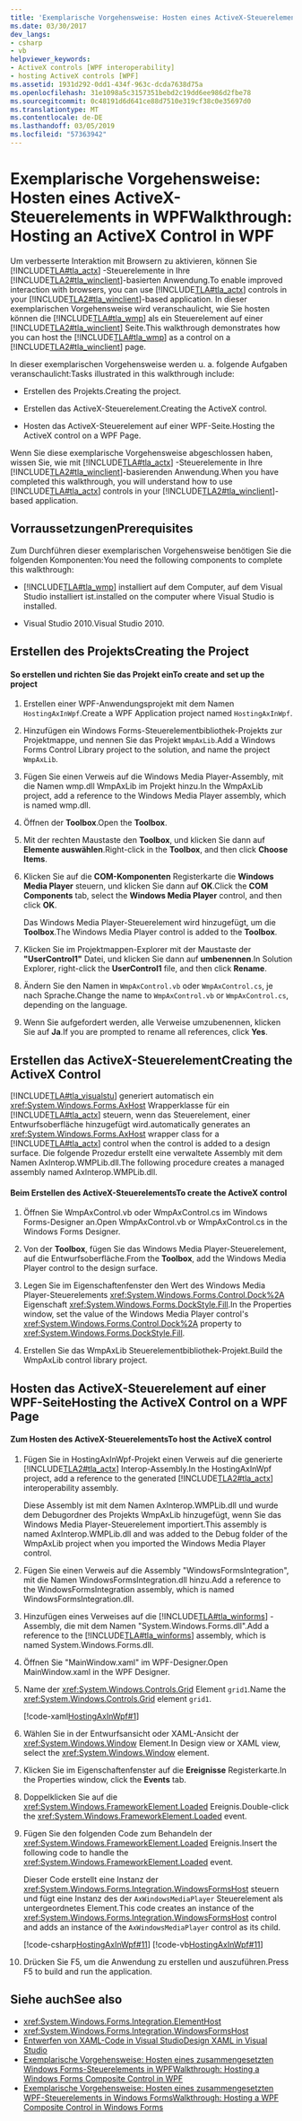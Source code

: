 ```yaml
---
title: 'Exemplarische Vorgehensweise: Hosten eines ActiveX-Steuerelements in WPF'
ms.date: 03/30/2017
dev_langs:
- csharp
- vb
helpviewer_keywords:
- ActiveX controls [WPF interoperability]
- hosting ActiveX controls [WPF]
ms.assetid: 1931d292-0dd1-434f-963c-dcda7638d75a
ms.openlocfilehash: 31e1098a5c3157351bebd2c19dd6ee986d2fbe78
ms.sourcegitcommit: 0c48191d6d641ce88d7510e319cf38c0e35697d0
ms.translationtype: MT
ms.contentlocale: de-DE
ms.lasthandoff: 03/05/2019
ms.locfileid: "57363942"
---
```

# <a name="walkthrough-hosting-an-activex-control-in-wpf"></a><span data-ttu-id="b59fe-102">Exemplarische Vorgehensweise: Hosten eines ActiveX-Steuerelements in WPF</span><span class="sxs-lookup"><span data-stu-id="b59fe-102">Walkthrough: Hosting an ActiveX Control in WPF</span></span>
<span data-ttu-id="b59fe-103">Um verbesserte Interaktion mit Browsern zu aktivieren, können Sie [!INCLUDE[TLA#tla_actx](../../../../includes/tlasharptla-actx-md.md)] -Steuerelemente in Ihre [!INCLUDE[TLA2#tla_winclient](../../../../includes/tla2sharptla-winclient-md.md)]-basierten Anwendung.</span><span class="sxs-lookup"><span data-stu-id="b59fe-103">To enable improved interaction with browsers, you can use [!INCLUDE[TLA#tla_actx](../../../../includes/tlasharptla-actx-md.md)] controls in your [!INCLUDE[TLA2#tla_winclient](../../../../includes/tla2sharptla-winclient-md.md)]-based application.</span></span> <span data-ttu-id="b59fe-104">In dieser exemplarischen Vorgehensweise wird veranschaulicht, wie Sie hosten können die [!INCLUDE[TLA#tla_wmp](../../../../includes/tlasharptla-wmp-md.md)] als ein Steuerelement auf einer [!INCLUDE[TLA2#tla_winclient](../../../../includes/tla2sharptla-winclient-md.md)] Seite.</span><span class="sxs-lookup"><span data-stu-id="b59fe-104">This walkthrough demonstrates how you can host the [!INCLUDE[TLA#tla_wmp](../../../../includes/tlasharptla-wmp-md.md)] as a control on a [!INCLUDE[TLA2#tla_winclient](../../../../includes/tla2sharptla-winclient-md.md)] page.</span></span>

 <span data-ttu-id="b59fe-105">In dieser exemplarischen Vorgehensweise werden u. a. folgende Aufgaben veranschaulicht:</span><span class="sxs-lookup"><span data-stu-id="b59fe-105">Tasks illustrated in this walkthrough include:</span></span>

-   <span data-ttu-id="b59fe-106">Erstellen des Projekts.</span><span class="sxs-lookup"><span data-stu-id="b59fe-106">Creating the project.</span></span>

-   <span data-ttu-id="b59fe-107">Erstellen das ActiveX-Steuerelement.</span><span class="sxs-lookup"><span data-stu-id="b59fe-107">Creating the ActiveX control.</span></span>

-   <span data-ttu-id="b59fe-108">Hosten das ActiveX-Steuerelement auf einer WPF-Seite.</span><span class="sxs-lookup"><span data-stu-id="b59fe-108">Hosting the ActiveX control on a WPF Page.</span></span>

 <span data-ttu-id="b59fe-109">Wenn Sie diese exemplarische Vorgehensweise abgeschlossen haben, wissen Sie, wie mit [!INCLUDE[TLA#tla_actx](../../../../includes/tlasharptla-actx-md.md)] -Steuerelemente in Ihre [!INCLUDE[TLA2#tla_winclient](../../../../includes/tla2sharptla-winclient-md.md)]-basierenden Anwendung.</span><span class="sxs-lookup"><span data-stu-id="b59fe-109">When you have completed this walkthrough, you will understand how to use [!INCLUDE[TLA#tla_actx](../../../../includes/tlasharptla-actx-md.md)] controls in your [!INCLUDE[TLA2#tla_winclient](../../../../includes/tla2sharptla-winclient-md.md)]-based application.</span></span>

## <a name="prerequisites"></a><span data-ttu-id="b59fe-110">Vorraussetzungen</span><span class="sxs-lookup"><span data-stu-id="b59fe-110">Prerequisites</span></span>
 <span data-ttu-id="b59fe-111">Zum Durchführen dieser exemplarischen Vorgehensweise benötigen Sie die folgenden Komponenten:</span><span class="sxs-lookup"><span data-stu-id="b59fe-111">You need the following components to complete this walkthrough:</span></span>

-   [!INCLUDE[TLA#tla_wmp](../../../../includes/tlasharptla-wmp-md.md)] <span data-ttu-id="b59fe-112">installiert auf dem Computer, auf dem Visual Studio installiert ist.</span><span class="sxs-lookup"><span data-stu-id="b59fe-112">installed on the computer where Visual Studio is installed.</span></span>

-   <span data-ttu-id="b59fe-113">Visual Studio 2010.</span><span class="sxs-lookup"><span data-stu-id="b59fe-113">Visual Studio 2010.</span></span>

## <a name="creating-the-project"></a><span data-ttu-id="b59fe-114">Erstellen des Projekts</span><span class="sxs-lookup"><span data-stu-id="b59fe-114">Creating the Project</span></span>

#### <a name="to-create-and-set-up-the-project"></a><span data-ttu-id="b59fe-115">So erstellen und richten Sie das Projekt ein</span><span class="sxs-lookup"><span data-stu-id="b59fe-115">To create and set up the project</span></span>

1.  <span data-ttu-id="b59fe-116">Erstellen einer WPF-Anwendungsprojekt mit dem Namen `HostingAxInWpf`.</span><span class="sxs-lookup"><span data-stu-id="b59fe-116">Create a WPF Application project named `HostingAxInWpf`.</span></span>

2.  <span data-ttu-id="b59fe-117">Hinzufügen ein Windows Forms-Steuerelementbibliothek-Projekts zur Projektmappe, und nennen Sie das Projekt `WmpAxLib`.</span><span class="sxs-lookup"><span data-stu-id="b59fe-117">Add a Windows Forms Control Library project to the solution, and name the project `WmpAxLib`.</span></span>

3.  <span data-ttu-id="b59fe-118">Fügen Sie einen Verweis auf die Windows Media Player-Assembly, mit die Namen wmp.dll WmpAxLib im Projekt hinzu.</span><span class="sxs-lookup"><span data-stu-id="b59fe-118">In the WmpAxLib project, add a reference to the Windows Media Player assembly, which is named wmp.dll.</span></span>

4.  <span data-ttu-id="b59fe-119">Öffnen der **Toolbox**.</span><span class="sxs-lookup"><span data-stu-id="b59fe-119">Open the **Toolbox**.</span></span>

5.  <span data-ttu-id="b59fe-120">Mit der rechten Maustaste den **Toolbox**, und klicken Sie dann auf **Elemente auswählen**.</span><span class="sxs-lookup"><span data-stu-id="b59fe-120">Right-click in the **Toolbox**, and then click **Choose Items**.</span></span>

6.  <span data-ttu-id="b59fe-121">Klicken Sie auf die **COM-Komponenten** Registerkarte die **Windows Media Player** steuern, und klicken Sie dann auf **OK**.</span><span class="sxs-lookup"><span data-stu-id="b59fe-121">Click the **COM Components** tab, select the **Windows Media Player** control, and then click **OK**.</span></span>

     <span data-ttu-id="b59fe-122">Das Windows Media Player-Steuerelement wird hinzugefügt, um die **Toolbox**.</span><span class="sxs-lookup"><span data-stu-id="b59fe-122">The Windows Media Player control is added to the **Toolbox**.</span></span>

7.  <span data-ttu-id="b59fe-123">Klicken Sie im Projektmappen-Explorer mit der Maustaste der **"UserControl1"** Datei, und klicken Sie dann auf **umbenennen**.</span><span class="sxs-lookup"><span data-stu-id="b59fe-123">In Solution Explorer, right-click the **UserControl1** file, and then click **Rename**.</span></span>

8.  <span data-ttu-id="b59fe-124">Ändern Sie den Namen in `WmpAxControl.vb` oder `WmpAxControl.cs`, je nach Sprache.</span><span class="sxs-lookup"><span data-stu-id="b59fe-124">Change the name to `WmpAxControl.vb` or `WmpAxControl.cs`, depending on the language.</span></span>

9. <span data-ttu-id="b59fe-125">Wenn Sie aufgefordert werden, alle Verweise umzubenennen, klicken Sie auf **Ja**.</span><span class="sxs-lookup"><span data-stu-id="b59fe-125">If you are prompted to rename all references, click **Yes**.</span></span>

## <a name="creating-the-activex-control"></a><span data-ttu-id="b59fe-126">Erstellen das ActiveX-Steuerelement</span><span class="sxs-lookup"><span data-stu-id="b59fe-126">Creating the ActiveX Control</span></span>
 [!INCLUDE[TLA#tla_visualstu](../../../../includes/tlasharptla-visualstu-md.md)] <span data-ttu-id="b59fe-127">generiert automatisch ein <xref:System.Windows.Forms.AxHost> Wrapperklasse für ein [!INCLUDE[TLA#tla_actx](../../../../includes/tlasharptla-actx-md.md)] steuern, wenn das Steuerelement, einer Entwurfsoberfläche hinzugefügt wird.</span><span class="sxs-lookup"><span data-stu-id="b59fe-127">automatically generates an <xref:System.Windows.Forms.AxHost> wrapper class for a [!INCLUDE[TLA#tla_actx](../../../../includes/tlasharptla-actx-md.md)] control when the control is added to a design surface.</span></span> <span data-ttu-id="b59fe-128">Die folgende Prozedur erstellt eine verwaltete Assembly mit dem Namen AxInterop.WMPLib.dll.</span><span class="sxs-lookup"><span data-stu-id="b59fe-128">The following procedure creates a managed assembly named AxInterop.WMPLib.dll.</span></span>

#### <a name="to-create-the-activex-control"></a><span data-ttu-id="b59fe-129">Beim Erstellen des ActiveX-Steuerelements</span><span class="sxs-lookup"><span data-stu-id="b59fe-129">To create the ActiveX control</span></span>

1.  <span data-ttu-id="b59fe-130">Öffnen Sie WmpAxControl.vb oder WmpAxControl.cs im Windows Forms-Designer an.</span><span class="sxs-lookup"><span data-stu-id="b59fe-130">Open WmpAxControl.vb or WmpAxControl.cs in the Windows Forms Designer.</span></span>

2.  <span data-ttu-id="b59fe-131">Von der **Toolbox**, fügen Sie das Windows Media Player-Steuerelement, auf die Entwurfsoberfläche.</span><span class="sxs-lookup"><span data-stu-id="b59fe-131">From the **Toolbox**, add the Windows Media Player control to the design surface.</span></span>

3.  <span data-ttu-id="b59fe-132">Legen Sie im Eigenschaftenfenster den Wert des Windows Media Player-Steuerelements <xref:System.Windows.Forms.Control.Dock%2A> Eigenschaft <xref:System.Windows.Forms.DockStyle.Fill>.</span><span class="sxs-lookup"><span data-stu-id="b59fe-132">In the Properties window, set the value of the Windows Media Player control's <xref:System.Windows.Forms.Control.Dock%2A> property to <xref:System.Windows.Forms.DockStyle.Fill>.</span></span>

4.  <span data-ttu-id="b59fe-133">Erstellen Sie das WmpAxLib Steuerelementbibliothek-Projekt.</span><span class="sxs-lookup"><span data-stu-id="b59fe-133">Build the WmpAxLib control library project.</span></span>

## <a name="hosting-the-activex-control-on-a-wpf-page"></a><span data-ttu-id="b59fe-134">Hosten das ActiveX-Steuerelement auf einer WPF-Seite</span><span class="sxs-lookup"><span data-stu-id="b59fe-134">Hosting the ActiveX Control on a WPF Page</span></span>

#### <a name="to-host-the-activex-control"></a><span data-ttu-id="b59fe-135">Zum Hosten des ActiveX-Steuerelements</span><span class="sxs-lookup"><span data-stu-id="b59fe-135">To host the ActiveX control</span></span>

1.  <span data-ttu-id="b59fe-136">Fügen Sie in HostingAxInWpf-Projekt einen Verweis auf die generierte [!INCLUDE[TLA2#tla_actx](../../../../includes/tla2sharptla-actx-md.md)] Interop-Assembly.</span><span class="sxs-lookup"><span data-stu-id="b59fe-136">In the HostingAxInWpf project, add a reference to the generated [!INCLUDE[TLA2#tla_actx](../../../../includes/tla2sharptla-actx-md.md)] interoperability assembly.</span></span>

     <span data-ttu-id="b59fe-137">Diese Assembly ist mit dem Namen AxInterop.WMPLib.dll und wurde dem Debugordner des Projekts WmpAxLib hinzugefügt, wenn Sie das Windows Media Player-Steuerelement importiert.</span><span class="sxs-lookup"><span data-stu-id="b59fe-137">This assembly is named AxInterop.WMPLib.dll and was added to the Debug folder of the WmpAxLib project when you imported the Windows Media Player control.</span></span>

2.  <span data-ttu-id="b59fe-138">Fügen Sie einen Verweis auf die Assembly "WindowsFormsIntegration", mit die Namen WindowsFormsIntegration.dll hinzu.</span><span class="sxs-lookup"><span data-stu-id="b59fe-138">Add a reference to the WindowsFormsIntegration assembly, which is named WindowsFormsIntegration.dll.</span></span>

3.  <span data-ttu-id="b59fe-139">Hinzufügen eines Verweises auf die [!INCLUDE[TLA#tla_winforms](../../../../includes/tlasharptla-winforms-md.md)] -Assembly, die mit dem Namen "System.Windows.Forms.dll".</span><span class="sxs-lookup"><span data-stu-id="b59fe-139">Add a reference to the [!INCLUDE[TLA#tla_winforms](../../../../includes/tlasharptla-winforms-md.md)] assembly, which is named System.Windows.Forms.dll.</span></span>

4.  <span data-ttu-id="b59fe-140">Öffnen Sie "MainWindow.xaml" im WPF-Designer.</span><span class="sxs-lookup"><span data-stu-id="b59fe-140">Open MainWindow.xaml in the WPF Designer.</span></span>

5.  <span data-ttu-id="b59fe-141">Name der <xref:System.Windows.Controls.Grid> Element `grid1`.</span><span class="sxs-lookup"><span data-stu-id="b59fe-141">Name the <xref:System.Windows.Controls.Grid> element `grid1`.</span></span>

     [!code-xaml[HostingAxInWpf#1](~/samples/snippets/csharp/VS_Snippets_Wpf/HostingAxInWpf/CSharp/HostingAxInWpf/window1.xaml#1)]

6.  <span data-ttu-id="b59fe-142">Wählen Sie in der Entwurfsansicht oder XAML-Ansicht der <xref:System.Windows.Window> Element.</span><span class="sxs-lookup"><span data-stu-id="b59fe-142">In Design view or XAML view, select the <xref:System.Windows.Window> element.</span></span>

7.  <span data-ttu-id="b59fe-143">Klicken Sie im Eigenschaftenfenster auf die **Ereignisse** Registerkarte.</span><span class="sxs-lookup"><span data-stu-id="b59fe-143">In the Properties window, click the **Events** tab.</span></span>

8.  <span data-ttu-id="b59fe-144">Doppelklicken Sie auf die <xref:System.Windows.FrameworkElement.Loaded> Ereignis.</span><span class="sxs-lookup"><span data-stu-id="b59fe-144">Double-click the <xref:System.Windows.FrameworkElement.Loaded> event.</span></span>

9. <span data-ttu-id="b59fe-145">Fügen Sie den folgenden Code zum Behandeln der <xref:System.Windows.FrameworkElement.Loaded> Ereignis.</span><span class="sxs-lookup"><span data-stu-id="b59fe-145">Insert the following code to handle the <xref:System.Windows.FrameworkElement.Loaded> event.</span></span>

     <span data-ttu-id="b59fe-146">Dieser Code erstellt eine Instanz der <xref:System.Windows.Forms.Integration.WindowsFormsHost> steuern und fügt eine Instanz des der `AxWindowsMediaPlayer` Steuerelement als untergeordnetes Element.</span><span class="sxs-lookup"><span data-stu-id="b59fe-146">This code creates an instance of the <xref:System.Windows.Forms.Integration.WindowsFormsHost> control and adds an instance of the `AxWindowsMediaPlayer` control as its child.</span></span>

     [!code-csharp[HostingAxInWpf#11](~/samples/snippets/csharp/VS_Snippets_Wpf/HostingAxInWpf/CSharp/HostingAxInWpf/window1.xaml.cs#11)]
     [!code-vb[HostingAxInWpf#11](~/samples/snippets/visualbasic/VS_Snippets_Wpf/HostingAxInWpf/VisualBasic/HostingAxInWpf/window1.xaml.vb#11)]  
  
10. <span data-ttu-id="b59fe-147">Drücken Sie F5, um die Anwendung zu erstellen und auszuführen.</span><span class="sxs-lookup"><span data-stu-id="b59fe-147">Press F5 to build and run the application.</span></span>  
  
## <a name="see-also"></a><span data-ttu-id="b59fe-148">Siehe auch</span><span class="sxs-lookup"><span data-stu-id="b59fe-148">See also</span></span>
- <xref:System.Windows.Forms.Integration.ElementHost>
- <xref:System.Windows.Forms.Integration.WindowsFormsHost>
- [<span data-ttu-id="b59fe-149">Entwerfen von XAML-Code in Visual Studio</span><span class="sxs-lookup"><span data-stu-id="b59fe-149">Design XAML in Visual Studio</span></span>](/visualstudio/designers/designing-xaml-in-visual-studio)
- [<span data-ttu-id="b59fe-150">Exemplarische Vorgehensweise: Hosten eines zusammengesetzten Windows Forms-Steuerelements in WPF</span><span class="sxs-lookup"><span data-stu-id="b59fe-150">Walkthrough: Hosting a Windows Forms Composite Control in WPF</span></span>](walkthrough-hosting-a-windows-forms-composite-control-in-wpf.md)
- [<span data-ttu-id="b59fe-151">Exemplarische Vorgehensweise: Hosten eines zusammengesetzten WPF-Steuerelements in Windows Forms</span><span class="sxs-lookup"><span data-stu-id="b59fe-151">Walkthrough: Hosting a WPF Composite Control in Windows Forms</span></span>](walkthrough-hosting-a-wpf-composite-control-in-windows-forms.md)
